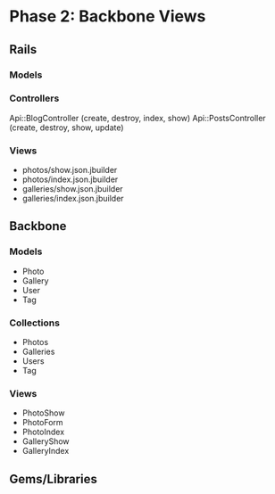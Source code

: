 # Phase 2: Backbone Views

## Rails
### Models

### Controllers
Api::BlogController (create, destroy, index, show)
Api::PostsController (create, destroy, show, update)

### Views
* photos/show.json.jbuilder
* photos/index.json.jbuilder
* galleries/show.json.jbuilder
* galleries/index.json.jbuilder

## Backbone
### Models
* Photo
* Gallery
* User
* Tag

### Collections
* Photos
* Galleries
* Users
* Tag

### Views
* PhotoShow
* PhotoForm
* PhotoIndex
* GalleryShow
* GalleryIndex

## Gems/Libraries
